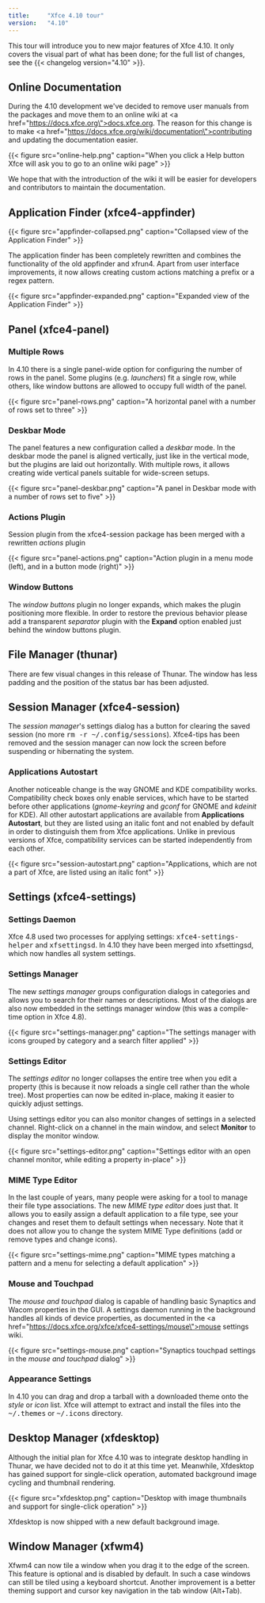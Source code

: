 ```yaml
---
title:     "Xfce 4.10 tour"
version:   "4.10"
---
```


This tour will introduce you to new major features of Xfce 4.10. It only covers the visual part of what has been done; for the full list of changes, see the {{< changelog version="4.10" >}}.

## Online Documentation

During the 4.10 development we've decided to remove user manuals from the packages and move them to an online wiki at <a href=\"https://docs.xfce.org\">docs.xfce.org</a>. The reason for this change is to make <a href=\"https://docs.xfce.org/wiki/documentation\">contributing</a> and updating the documentation easier.

{{< figure src="online-help.png" caption="When you click a Help button Xfce will ask you to go to an online wiki page" >}}

We hope that with the introduction of the wiki it will be easier for developers and contributors to maintain the documentation.

## Application Finder (xfce4-appfinder)

{{< figure src="appfinder-collapsed.png" caption="Collapsed view of the Application Finder" >}}

The application finder has been completely rewritten and combines the functionality of the old appfinder and xfrun4. Apart from user interface improvements, it now allows creating custom actions matching a prefix or a regex pattern.

{{< figure src="appfinder-expanded.png" caption="Expanded view of the Application Finder" >}}

## Panel (xfce4-panel)

### Multiple Rows

In 4.10 there is a single panel-wide option for configuring the number of  rows in the panel. Some plugins (e.g. _launchers_) fit a single row, while others, like window buttons are allowed to occupy full width of the panel.

{{< figure src="panel-rows.png" caption="A horizontal panel with a number of rows set to three" >}}

### Deskbar Mode

The panel features a new configuration called a _deskbar_ mode. In the deskbar  mode the panel is aligned vertically, just like in the vertical mode, but the plugins are laid out horizontally. With multiple rows, it allows creating wide vertical panels suitable for wide-screen setups.

{{< figure src="panel-deskbar.png" caption="A panel in Deskbar mode with a number of rows set to five" >}}

### Actions Plugin

Session plugin from the xfce4-session package has been merged with a rewritten _actions_ plugin

{{< figure src="panel-actions.png" caption="Action plugin in a menu mode (left), and in a button mode (right)" >}}

### Window Buttons

The _window buttons_ plugin no longer expands, which makes the plugin positioning more flexible. In order to restore the previous behavior please add a transparent _separator_ plugin with the **Expand** option enabled just behind the window buttons plugin.

## File Manager (thunar)

There are few visual changes in this release of Thunar. The window has less padding and the position of the status bar has been adjusted.

## Session Manager (xfce4-session)

The _session manager_&apos;s settings dialog has a button for clearing the saved session (no more <tt>rm -r ~/.config/sessions</tt>). Xfce4-tips has been removed and the session manager can now lock the screen before suspending or hibernating the system.

### Applications Autostart

Another noticeable change is the way GNOME and KDE compatibility works. Compatibility check boxes only enable services, which have to be started before other applications (_gnome-keyring_ and _gconf_ for GNOME and _kdeinit_ for KDE). All other autostart applications are available from **Applications Autostart**, but they are listed using an italic font and not enabled by default in order to distinguish them from Xfce applications. Unlike in previous versions of Xfce, compatibility services can be started independently from each other.

{{< figure src="session-autostart.png" caption="Applications, which are not a part of Xfce, are listed using an italic font" >}}

## Settings (xfce4-settings)

### Settings Daemon

Xfce 4.8 used two processes for applying settings: <tt>xfce4-settings-helper</tt> and <tt>xfsettingsd</tt>. In 4.10 they have been merged into xfsettingsd, which now handles all system settings.

### Settings Manager

The new _settings manager_ groups configuration dialogs in categories and allows you to search for their names or descriptions. Most of the dialogs are also now embedded in the settings manager window (this was a compile-time option in Xfce 4.8).

{{< figure src="settings-manager.png" caption="The settings manager with icons grouped by category and a search filter applied" >}}

### Settings Editor

The _settings editor_ no longer collapses the entire tree when you edit a property (this is because it now reloads a single cell rather than the whole tree). Most properties can now be edited in-place, making it easier to quickly adjust settings.

Using settings editor you can also monitor changes of settings in a selected channel. Right-click on a channel in the main window, and select **Monitor** to display the monitor window.

{{< figure src="settings-editor.png" caption="Settings editor with an open channel monitor, while editing a property in-place" >}}

### MIME Type Editor

In the last couple of years, many people were asking for a tool to manage their file type associations. The new _MIME type editor_ does just that. It allows you to easily assign a default application to a file type, see your changes and reset them to default settings when necessary. Note that it does not allow you to change the system MIME Type definitions (add or remove types and change icons).

{{< figure src="settings-mime.png" caption="MIME types matching a pattern and a menu for selecting a default application" >}}

### Mouse and Touchpad

The _mouse and touchpad_ dialog is capable of handling basic Synaptics and Wacom properties in the GUI. A settings daemon running in the background handles all kinds of device properties, as documented in the <a href=\"https://docs.xfce.org/xfce/xfce4-settings/mouse\">mouse settings</a> wiki.

{{< figure src="settings-mouse.png" caption="Synaptics touchpad settings in the _mouse and touchpad_ dialog" >}}

### Appearance Settings

In 4.10 you can drag and drop a tarball with a downloaded theme onto the _style_ or _icon_ list. Xfce will attempt to extract and install the files into the <tt>~/.themes</tt> or <tt>~/.icons</tt> directory.

## Desktop Manager  (xfdesktop)

Although the initial plan for Xfce 4.10 was to integrate desktop handling in Thunar, we have decided not to do it at this time yet. Meanwhile, Xfdesktop has gained support for single-click operation, automated background image cycling and thumbnail rendering.

{{< figure src="xfdesktop.png" caption="Desktop with image thumbnails and support for single-click operation" >}}

Xfdesktop is now shipped with a new default background image.

## Window Manager (xfwm4)

Xfwm4 can now tile a window when you drag it to the edge of the screen. This feature is optional and is disabled by default. In such a case windows can still be tiled using a keyboard shortcut. Another improvement is a better theming support and cursor key navigation in the tab window (Alt+Tab).

